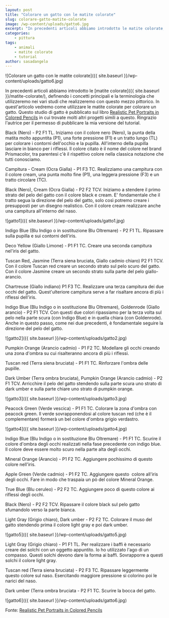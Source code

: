 ```yaml
---
layout: post
title: "Colorare un gatto con le matite colorate"
slug: colorare-gatto-matite-colorate
image: /wp-content/uploads/gatto6.jpg
excerpt: "In precedenti articoli abbiamo introdotto le matite colorate, definendo i concetti principali e la terminologia che utilizzeremo nei vari studi che"
categories:
    - pittura
tags:
    - animali
    - matite colorate
    - tutorial
author: sasadangelo
---
```


![Colorare un gatto con le matite colorate]({{ site.baseurl }}/wp-content/uploads/gatto6.jpg)

In precedenti articoli abbiamo introdotto le [matite colorate]({{ site.baseurl }}/matite-colorate/), definendo i concetti principali e la terminologia che utilizzeremo nei vari studi che realizzeremo con questo mezzo pittorico. In quest'articolo vedremo come utilizzare le matite colorate per colorare un gatto. Questo studio di gatto è pubblicato sul libro [Realistic Pet Portraits in Colored Pencils](https://www.amazon.com/Realistic-Pet-Portraits-Colored-Pencil/dp/1581804091) in cui trovate molti altri progetti simili a questo. Ringrazio l'autrice per il permesso di pubblicare la mia versione del tutorial.

Black (Nero) - P2 F1 TL. Iniziamo con il colore nero (Nero), la punta della matita molto appuntita (P1), una forte pressione (F1) e un tratto lungo (TL) per colorare i contorni dell'occhio e la pupilla. All'interno della pupilla lasciare in bianco per i riflessi. Il colore citato è il nome del colore nel brand Prismacolor, tra parentesi c'è il rispettivo colore nella classica notazione che tutti conosciamo.

Campitura - Cream (Ocra Gialla) - P1 F3 TC. Realizziamo una campitura con il colore cream, una punta molto fine (P1), una leggera pressione (F3) e un tratto circolare (TC).

Black (Nero), Cream (Ocra Gialla) - P2 F2 TCV. Iniziamo a stendere il primo strato del pelo del gatto con il colore black e cream. E' fondamentale che il tratto segua la direzione del pelo del gatto, solo così potremo creare i presupposti per un disegno realistico. Con il colore cream realizzare anche una campitura all'interno del naso.

![gatto1]({{ site.baseurl }}/wp-content/uploads/gatto1.jpg)

Indigo Blue (Blu Indigo o in sostituzione Blu Oltremare) - P2 F1 TL. Ripassare sulla pupilla e sui contorni dell'iris.

Deco Yellow (Giallo Limone) - P1 F1 TC. Creare una seconda campitura nel'iris del gatto.

Tuscan Red, Jasmine (Terra siena bruciata, Giallo cadmio chiaro) P2 F1 TCV. Con il colore Tuscan red creare un secondo strato sul pelo scuro del gatto. Con il colore Jasmine creare un secondo strato sulla parte del pelo giallo-arancio.

Chartreuse (Giallo indiano) P1 F3 TC. Realizzare una terza campitura dei due occhi del gatto. Quest'ulteriore campitura serve a far risaltare ancora di più i riflessi dell'iris.

Indigo Blue (Blu Indigo o in sostituzione Blu Oltremare), Goldenrode (Giallo arancio) - P2 F1 TCV. Con questi due colori ripassiamo per la terza volta sul pelo nella parte scura (con Indigo Blue) e in quella chiara (con Goldenrode). Anche in questo passo, come nei due precedenti, è fondamentale seguire la direzione del pelo del gatto.

![gatto2]({{ site.baseurl }}/wp-content/uploads/gatto2.jpg)

Pumpkin Orange (Arancio cadmio) - P1 F2 TC. Modellare gli occhi creando una zona d'ombra su cui risalteranno ancora di più i riflessi.

Tuscan red (Terra siena bruciata) - P1 F1 TC. Rinforzare l'ombra delle pupille.

Dark Umber (Terra ombra bruciata), Pumpkin Orange (Arancio cadmio) - P2 F1 TCV. Arricchire il pelo del gatto stendendo sulla parte scura uno strato di dark umber e sulla parte chiare uno strato di pumpkin orange.

![gatto3]({{ site.baseurl }}/wp-content/uploads/gatto3.jpg)

Peacock Green (Verde vescica) - P1 F1 TC. Colorare la zona d'ombra con peacock green. Il verde sovrapponendosi al colore tuscan red (che è il complementare) formerà un bel colore d'ombra grigio verdastro.

![gatto4]({{ site.baseurl }}/wp-content/uploads/gatto4.jpg)

Indigo Blue (Blu Indigo o in sostituzione Blu Oltremare) - P1 F1 TC. Scurire il colore d'ombra degli occhi realizzati nella fase precedente con indigo blue. Il colore deve essere molto scuro nella parte alta degli occhi.

Mineral Orange (Arancio) - P1 F2 TC. Aggiungere pochissimo di questo colore nell'iris.

Apple Green (Verde cadmio) - P1 F2 TC. Aggiungere questo  colore all'iris degli occhi. Fare in modo che traspaia un pò del colore Mineral Orange.

True Blue (Blu ceruleo) - P2 F2 TC. Aggiungere poco di questo colore ai riflessi degli occhi.

Black (Nero) - P2 F2 TCV. Ripassare il colore black sul pelo gatto sfumandolo verso la parte bianca.

Light Gray (Grigio chiaro), Dark umber - P2 F2 TC. Colorare il muso del gatto stendendo prima il colore light gray e poi dark umber.

![gatto5]({{ site.baseurl }}/wp-content/uploads/gatto5.jpg)

Light Gray (Grigio chiaro) - P1 F1 TL. Per realizzare i baffi è necessario creare dei solchi con un oggetto appuntito. Io ho utilizzato l'ago di un compasso. Questi solchi devono dare la forma ai baffi. Sovrapporre a questi solchi il colore light gray.

Tuscan red (Terra siena bruciata) - P2 F3 TC. Ripassare leggermente questo colore sul naso. Esercitando maggiore pressione si colorino poi le narici del naso.

Dark umber (Terra ombra bruciata - P2 F1 TC. Scurire la bocca del gatto.

![gatto6]({{ site.baseurl }}/wp-content/uploads/gatto6.jpg)

Fonte: [Realistic Pet Portraits in Colored Pencils](https://www.amazon.com/Realistic-Pet-Portraits-Colored-Pencil/dp/1581804091)
